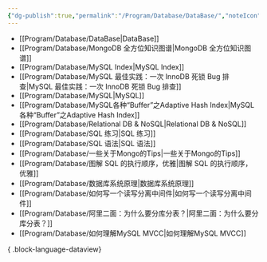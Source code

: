 ```yaml
---
{"dg-publish":true,"permalink":"/Program/Database/DataBase/","noteIcon":"","created":"2024-05-22T16:17:54.140+08:00"}
---
```


- [[Program/Database/DataBase\|DataBase]]
- [[Program/Database/MongoDB 全方位知识图谱\|MongoDB 全方位知识图谱]]
- [[Program/Database/MySQL Index\|MySQL Index]]
- [[Program/Database/MySQL 最佳实践：一次 InnoDB 死锁 Bug 排查\|MySQL 最佳实践：一次 InnoDB 死锁 Bug 排查]]
- [[Program/Database/MySQL\|MySQL]]
- [[Program/Database/MySQL各种“Buffer”之Adaptive Hash Index\|MySQL各种“Buffer”之Adaptive Hash Index]]
- [[Program/Database/Relational DB & NoSQL\|Relational DB & NoSQL]]
- [[Program/Database/SQL 练习\|SQL 练习]]
- [[Program/Database/SQL 语法\|SQL 语法]]
- [[Program/Database/一些关于Mongo的Tips\|一些关于Mongo的Tips]]
- [[Program/Database/图解 SQL 的执行顺序，优雅\|图解 SQL 的执行顺序，优雅]]
- [[Program/Database/数据库系统原理\|数据库系统原理]]
- [[Program/Database/如何写一个读写分离中间件\|如何写一个读写分离中间件]]
- [[Program/Database/阿里二面：为什么要分库分表？\|阿里二面：为什么要分库分表？]]
- [[Program/Database/如何理解MySQL MVCC\|如何理解MySQL MVCC]]

{ .block-language-dataview}
